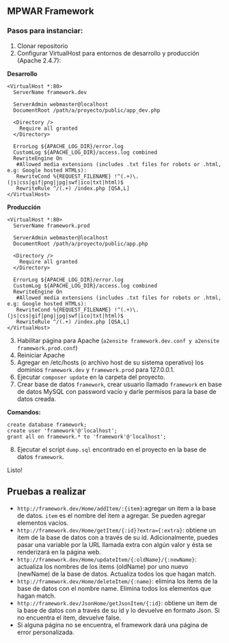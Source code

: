 ## MPWAR Framework

### Pasos para instanciar:

1. Clonar repositorio
2. Configurar VirtualHost para entornos de desarrollo y producción (Apache 2.4.7):

  **Desarrollo**
```
<VirtualHost *:80>
  ServerName framework.dev
  
  ServerAdmin webmaster@localhost
  DocumentRoot /path/a/proyecto/public/app_dev.php

  <Directory />
    Require all granted
  </Directory>

  ErrorLog ${APACHE_LOG_DIR}/error.log
  CustomLog ${APACHE_LOG_DIR}/access.log combined
  RewriteEngine On
   #Allowed media extensions (includes .txt files for robots or .html, e.g: Google hosted HTMLs):
   RewriteCond %{REQUEST_FILENAME} !^(.+)\.(js|css|gif|png|jpg|swf|ico|txt|html)$
   RewriteRule ^/(.+) /index.php [QSA,L]
</VirtualHost>
```

  **Producción**
```
<VirtualHost *:80>
  ServerName framework.prod
  
  ServerAdmin webmaster@localhost
  DocumentRoot /path/a/proyecto/public/app.php

  <Directory />
    Require all granted
  </Directory>

  ErrorLog ${APACHE_LOG_DIR}/error.log
  CustomLog ${APACHE_LOG_DIR}/access.log combined
  RewriteEngine On
   #Allowed media extensions (includes .txt files for robots or .html, e.g: Google hosted HTMLs):
   RewriteCond %{REQUEST_FILENAME} !^(.+)\.(js|css|gif|png|jpg|swf|ico|txt|html)$
   RewriteRule ^/(.+) /index.php [QSA,L]
</VirtualHost>
```
3. Habilitar página para Apache (`a2ensite framework.dev.conf y a2ensite framework.prod.conf`)
4. Reiniciar Apache
5. Agregar en /etc/hosts (o archivo host de su sistema operativo) los dominios `framework.dev` y `framework.prod` para 127.0.0.1.
6. Ejecutar `composer update` en la carpeta del proyecto.
7. Crear base de datos `framework`, crear usuario llamado `framework` en base de datos MySQL con password vacío y darle permisos para la base de datos creada.

  **Comandos:**
```
create database framework;
create user 'framework'@'localhost';
grant all on framework.* to 'framework'@'localhost';

```
8. Ejecutar el script `dump.sql` encontrado en el proyecto en la base de datos `framework`.

Listo!

## Pruebas a realizar

* `http://framework.dev/Home/addItem/:{item}`:agregar un item a la base de datos. `item` es el nombre del item a agregar. Se pueden agregar elementos vacíos.
* `http://framework.dev/Home/getItem/{:id}?extra={:extra}`: obtiene un item de la base de datos con a través de su id. Adicionalmente, puedes pasar una variable por la URL llamada extra con algún valor y ésta se renderizará en la página web.
* `http://framework.dev/Home/updateItem/{:oldName}/{:newName}`: actualiza los nombres de los items (oldName) por uno nuevo (newName) de la base de datos. Actualiza todos los que hagan match.
* `http://framework.dev/Home/deleteItem/{:name}`: elimina los items de la base de datos con el nombre name. Elimina todos los elementos que hagan match.
* `http://framework.dev/JsonHome/getJsonItem/{:id}`: obtiene un item de la base de datos con a través de su id y lo devuelve en formato Json. Si no encuentra el item, devuelve false.
* Si alguna página no se encuentra, el framework dará una página de error personalizada.
